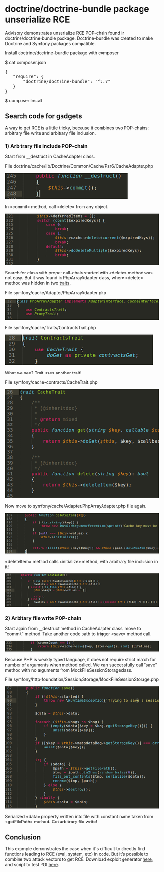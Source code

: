 # doctrine/doctrine-bundle package unserialize RCE

Advisory demonstrates unserialize RCE POP-chain found in doctrine/doctrine-bundle package. Doctrine-bundle was created to make Doctrine and Symfony packages compatible.

Install doctrine/doctrine-bundle package with composer

$ cat composer.json
<pre>
{
   "require": {
       "doctrine/doctrine-bundle": "^2.7"
   }
}
</pre>
$ composer install

## Search code for gadgets

A way to get RCE is a little tricky, because it combines two POP-chains: arbitrary file write and arbitrary file inclusion.

### 1) Arbitrary file include POP-chain

Start from \_\_destruct in CacheAdapter class.

File doctrine/cache/lib/Doctrine/Common/Cache/Psr6/CacheAdapter.php

![](images/doctrine_html_33eea6785efcfe8f.png)

In «commit» method, call «delete» from any object.

![](images/doctrine_html_7a7e2121a7a3dde1.png)

Search for class with proper call-chain started with «delete» method was not easy. But it was found in PhpArrayAdapter class, where «delete» method was hidden in two <a href="https://www.php.net/manual/ru/language.oop5.traits.php">traits</a>.

File symfony/cache/Adapter/PhpArrayAdapter.php

![](images/doctrine_html_e4f5af3445fab273.png)

File symfony/cache/Traits/ContractsTrait.php

![](images/doctrine_html_e96927aa5995f80.png)

What we see? Trait uses another trait!

File symfony/cache-contracts/CacheTrait.php

![](images/doctrine_html_45ae46847beda264.png)

Now move to symfony/cache/Adapter/PhpArrayAdapter.php file again.

![](images/doctrine_html_537d72753dd7bd34.png)

«deleteItem» method calls «initialize» method, with arbitrary file inclusion in it!

![](images/doctrine_html_af33cc527d9ff148.png)

### 2) Arbitary file write POP-chain

Start again from \_\_destruct method in CacheAdapter class, move to “commit” method. Take another code path to trigger «save» method call.

![](images/doctrine_html_685c3921e8401304.png)

Because PHP is weakly typed language, it does not require strict match for number of arguments when method called. We can successfully call “save” method with no arguments from MockFileSessionStorageclass.

File symfony/http-foundation/Session/Storage/MockFileSessionStorage.php

![](images/doctrine_html_a8bac774b4aa8de6.png)

Serialized «data» property written into file with constant name taken from «getFilePath» method. Get arbitrary file write!

## Conclusion

This example demonstrates the case when it's difficult to directly find functions leading to RCE (eval, system, etc) in code. But it's possible to combine two attack vectors to get RCE.
Download exploit generator <a href="./doctrine_poi_gen.php">here</a>, and script to test POI <a href="./test_poi.php">here</a>.
